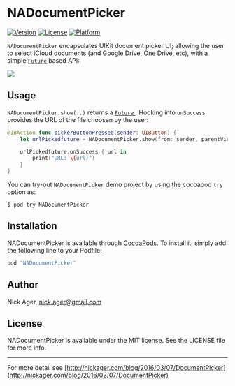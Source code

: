 # NADocumentPicker

<!-- [![CI Status](http://img.shields.io/travis/Nick Ager/NADocumentPicker.svg?style=flat)](https://travis-ci.org/Nick Ager/NADocumentPicker) -->
[![Version](https://img.shields.io/cocoapods/v/NADocumentPicker.svg?style=flat)](http://cocoapods.org/pods/NADocumentPicker)
[![License](https://img.shields.io/cocoapods/l/NADocumentPicker.svg?style=flat)](http://cocoapods.org/pods/NADocumentPicker)
[![Platform](https://img.shields.io/cocoapods/p/NADocumentPicker.svg?style=flat)](http://cocoapods.org/pods/NADocumentPicker)

`NADocumentPicker` encapsulates UIKit document picker UI; allowing the user to select iCloud documents (and Google Drive, One Drive, etc), with a simple [`Future` ](https://github.com/Thomvis/BrightFutures) based API:

![](http://nickager.com/images/blog/DocumentPicker/filepicker-combined.jpg)

## Usage

`NADocumentPicker.show(..)` returns a [`Future` ](https://github.com/Thomvis/BrightFutures#examples). Hooking into `onSuccess` provides the URL of the file choosen by the user:

```swift
@IBAction func pickerButtonPressed(sender: UIButton) {
    let urlPickedfuture = NADocumentPicker.show(from: sender, parentViewController: self)

    urlPickedfuture.onSuccess { url in
        print("URL: \(url)")
    }
}
```

You can try-out `NADocumentPicker` demo project by using the cocoapod `try` option as:

```
$ pod try NADocumentPicker
```

## Installation

NADocumentPicker is available through [CocoaPods](http://cocoapods.org). To install
it, simply add the following line to your Podfile:

```ruby
pod "NADocumentPicker"
```

## Author

Nick Ager, nick.ager@gmail.com

## License

NADocumentPicker is available under the MIT license. See the LICENSE file for more info.

---

For more detail see [http://nickager.com/blog/2016/03/07/DocumentPicker](http://nickager.com/blog/2016/03/07/DocumentPicker)
